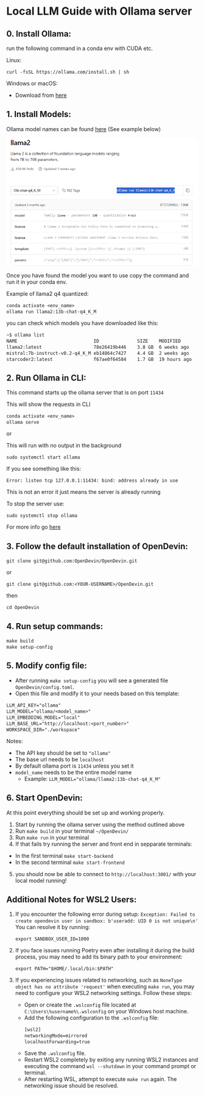 # Local LLM Guide with Ollama server

## 0. Install Ollama:
run the following command in a conda env with CUDA etc.

Linux:
```
curl -fsSL https://ollama.com/install.sh | sh
```
Windows or macOS: 

- Download from [here](https://ollama.com/download/)

## 1. Install Models:
Ollama model names can be found [here](https://ollama.com/library) (See example below)

![alt text](images/ollama.png)

Once you have found the model you want to use copy the command and run it in your conda env.

Example of llama2 q4 quantized:
```
conda activate <env_name>
ollama run llama2:13b-chat-q4_K_M
```

you can check which models you have downloaded like this:
```
~$ ollama list
NAME                            ID              SIZE    MODIFIED
llama2:latest                   78e26419b446    3.8 GB  6 weeks ago
mistral:7b-instruct-v0.2-q4_K_M eb14864c7427    4.4 GB  2 weeks ago
starcoder2:latest               f67ae0f64584    1.7 GB  19 hours ago
```
## 2. Run Ollama in CLI:
This command starts up the ollama server that is on port `11434`

This will show the requests in CLI
```
conda activate <env_name>
ollama serve
```
or

This will run with no output in the background
```
sudo systemctl start ollama
```

If you see something like this:
```
Error: listen tcp 127.0.0.1:11434: bind: address already in use
```
This is not an error it just means the server is already running

To stop the server use:
```
sudo systemctl stop ollama
```

For more info go [here](https://github.com/ollama/ollama/blob/main/docs/faq.md)

## 3. Follow the default installation of OpenDevin:
```
git clone git@github.com:OpenDevin/OpenDevin.git
```
or 
```
git clone git@github.com:<YOUR-USERNAME>/OpenDevin.git
```

then 
```
cd OpenDevin
```

## 4. Run setup commands:
```
make build
make setup-config
```

## 5. Modify config file:

- After running `make setup-config` you will see a generated file `OpenDevin/config.toml`.
- Open this file and modify it to your needs based on this template:

```
LLM_API_KEY="ollama"
LLM_MODEL="ollama/<model_name>"
LLM_EMBEDDING_MODEL="local"
LLM_BASE_URL="http://localhost:<port_number>"
WORKSPACE_DIR="./workspace"
```
Notes: 
- The API key should be set to `"ollama"` 
- The base url needs to be `localhost` 
- By default ollama port is `11434` unless you set it
- `model_name` needs to be the entire model name
    - Example: `LLM_MODEL="ollama/llama2:13b-chat-q4_K_M"`

## 6. Start OpenDevin:

At this point everything should be set up and working properly. 
1. Start by running the ollama server using the method outlined above
2. Run `make build` in your terminal `~/OpenDevin/`
3. Run `make run` in your terminal 
4. If that fails try running the server and front end in sepparate terminals:
 - In the first terminal `make start-backend`
 - In the second terminal `make start-frontend`
5. you should now be able to connect to `http://localhost:3001/` with your local model running!


## Additional Notes for WSL2 Users:

1. If you encounter the following error during setup: `Exception: Failed to create opendevin user in sandbox: b'useradd: UID 0 is not unique\n'`  
You can resolve it by running:  
    ```
    export SANDBOX_USER_ID=1000
    ```

2. If you face issues running Poetry even after installing it during the build process, you may need to add its binary path to your environment:  
    ```
    export PATH="$HOME/.local/bin:$PATH"
    ```

3. If you experiencing issues related to networking, such as `NoneType object has no attribute 'request'` when executing `make run`, you may need to configure your WSL2 networking settings. Follow these steps:
   - Open or create the `.wslconfig` file located at `C:\Users\%username%\.wslconfig` on your Windows host machine.
   - Add the following configuration to the `.wslconfig` file:
        ```
        [wsl2]
        networkingMode=mirrored
        localhostForwarding=true
        ```
   - Save the `.wslconfig` file.
   - Restart WSL2 completely by exiting any running WSL2 instances and executing the command `wsl --shutdown` in your command prompt or terminal.
   - After restarting WSL, attempt to execute `make run` again. The networking issue should be resolved. 